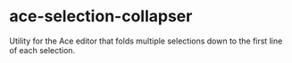 # ace-selection-collapser
Utility for the Ace editor that folds multiple selections down to the first line of each selection.
